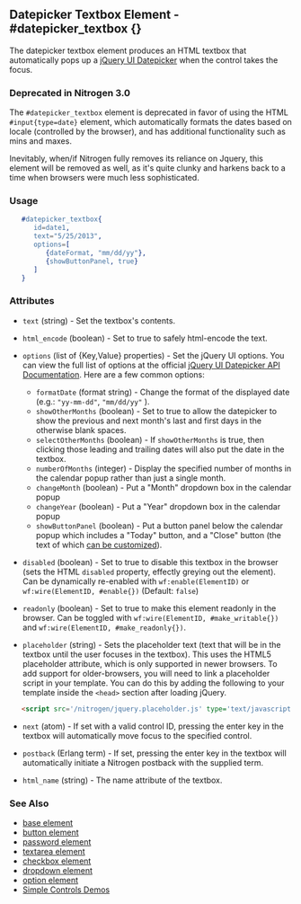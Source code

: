 <!-- dash: #datepicker_textbox | Element | ###:Section -->


## Datepicker Textbox Element - #datepicker_textbox {}

  The datepicker textbox element produces an HTML textbox that automatically
  pops up a [jQuery UI Datepicker](http://jqueryui.com/datepicker/) when the
  control takes the focus.

### Deprecated in Nitrogen 3.0

The `#datepicker_textbox` element is deprecated in favor of using the HTML
`#input{type=date}` element, which automatically formats the dates based on
locale (controlled by the browser), and has additional functionality such as
mins and maxes.

Inevitably, when/if Nitrogen fully removes its reliance on Jquery, this element
will be removed as well, as it's quite clunky and harkens back to a time when
browsers were much less sophisticated.

### Usage

```erlang
   #datepicker_textbox{
      id=date1,
      text="5/25/2013",
      options=[
         {dateFormat, "mm/dd/yy"},
         {showButtonPanel, true}
      ]
   }

```

### Attributes

* `text` (string) - Set the textbox's contents.

* `html_encode` (boolean) - Set to true to safely html-encode the text.

* `options` (list of {Key,Value} properties) - Set the jQuery UI options. You can view the full
   list of options at the official [jQuery UI Datepicker API Documentation](http://api.jqueryui.com/datepicker/).
   Here are a few common options:
  * `formatDate` (format string) - Change the format of the displayed
      date (e.g.: `"yy-mm-dd"`, `"mm/dd/yy"` ).
  * `showOtherMonths` (boolean) - Set to true to allow the datepicker to
      show the previous and next month's last and first days in the otherwise
      blank spaces.
  * `selectOtherMonths` (boolean) - If `showOtherMonths` is true, then
      clicking those leading and trailing dates will also put the date in the
      textbox.
  * `numberOfMonths` (integer) - Display the specified number of months
      in the calendar popup rather than just a single month.
  * `changeMonth` (boolean) - Put a "Month" dropdown box in the calendar
      popup
  * `changeYear` (boolean) - Put a "Year" dropdown box in the calendar
      popup
  * `showButtonPanel` (boolean) - Put a button panel below the calendar
      popup which includes a "Today" button, and a "Close" button (the text of
      which [can be customized](http://api.jqueryui.com/datepicker/#option-showButtonPanel)).

* `disabled` (boolean) - Set to true to disable this textbox in the
   browser (sets the HTML `disabled` property, effectly greying out the
   element). Can be dynamically re-enabled with `wf:enable(ElementID)` or
   `wf:wire(ElementID, #enable{})` (Default: `false`)

* `readonly` (boolean) - Set to true to make this element readonly in the
   browser. Can be toggled with `wf:wire(ElementID, #make_writable{})` and
   `wf:wire(ElementID, #make_readonly{})`.

* `placeholder` (string) - Sets the placeholder text (text that will be
   in the textbox until the user focuses in the textbox). This uses the
   HTML5 placeholder attribute, which is only supported in newer browsers.
   To add support for older-browsers, you will need to link a placeholder
   script in your template. You can do this by adding the following to your
   template inside the `<head>` section after loading jQuery. 

```html
   <script src='/nitrogen/jquery.placeholder.js' type='text/javascript'></script>

```

   * `next` (atom) - If set with a valid control ID, pressing the enter key
      in the textbox will automatically move focus to the specified control.

   * `postback` (Erlang term) - If set, pressing the enter key in the
      textbox will automatically initiate a Nitrogen postback with the supplied
      term.

   * `html_name` (string) - The name attribute of the textbox.

### See Also

 *  [base element](./element_base.md)
 *  [button element](./button.md)
 *  [password element](./password.md)
 *  [textarea element](./textarea.md)
 *  [checkbox element](./checkbox.md)
 *  [dropdown element](./dropdown.md)
 *  [option element](./option.md)
 *  [Simple Controls Demos](http://nitrogenproject.com/demos/simplecontrols)
